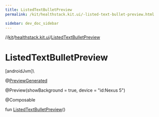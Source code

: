 ```yaml
---
title: ListedTextBulletPreview
permalink: /kit/healthstack.kit.ui/-listed-text-bullet-preview.html

sidebar: dev_doc_sidebar
---
```

//[kit](../../index.html)/[healthstack.kit.ui](index.html)/[ListedTextBulletPreview](-listed-text-bullet-preview.html)



# ListedTextBulletPreview



[androidJvm]\




@[PreviewGenerated](../healthstack.kit.annotation/-preview-generated/index.html)



@Preview(showBackground = true, device = &quot;id:Nexus 5&quot;)



@Composable



fun [ListedTextBulletPreview](-listed-text-bullet-preview.html)()




